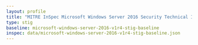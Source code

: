 ```yaml
---
layout: profile
title: "MITRE InSpec Microsoft Windows Server 2016 Security Technical Implementation Guide Baseline"
type: stig
baseline: microsoft-windows-server-2016-v1r4-stig-baseline
inspec: data/microsoft-windows-server-2016-v1r4-stig-baseline.json
---
```

